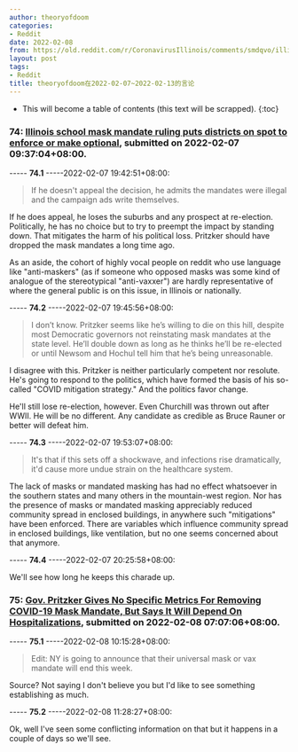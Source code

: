 ```yaml
---
author: theoryofdoom
categories:
- Reddit
date: 2022-02-08
from: https://old.reddit.com/r/CoronavirusIllinois/comments/smdqvo/illinois_school_mask_mandate_ruling_puts/
layout: post
tags:
- Reddit
title: theoryofdoom在2022-02-07~2022-02-13的言论
---
```


* This will become a table of contents (this text will be scrapped).
{:toc}

### 74: [Illinois school mask mandate ruling puts districts on spot to enforce or make optional](https://old.reddit.com/r/CoronavirusIllinois/comments/smdqvo/illinois_school_mask_mandate_ruling_puts/), submitted on 2022-02-07 09:37:04+08:00.

----- __74.1__ -----2022-02-07 19:42:51+08:00:

> If he doesn't appeal the decision, he admits the mandates were illegal and the campaign ads write themselves.

If he does appeal, he loses the suburbs and any prospect at re-election. Politically, he has no choice but to try to preempt the impact by standing down.  That mitigates the harm of his political loss.  Pritzker should have dropped the mask mandates a long time ago.

As an aside, the cohort of highly vocal people on reddit who use language like "anti-maskers" (as if someone who opposed masks was some kind of analogue of the stereotypical "anti-vaxxer") are hardly representative of where the general public is on this issue, in Illinois or nationally.

----- __74.2__ -----2022-02-07 19:45:56+08:00:

> I don’t know. Pritzker seems like he’s willing to die on this hill, despite most Democratic governors not reinstating mask mandates at the state level. He’ll double down as long as he thinks he’ll be re-elected or until Newsom and Hochul tell him that he’s being unreasonable.

I disagree with this.  Pritzker is neither particularly competent nor resolute.  He's going to respond to the politics, which have formed the basis of his so-called "COVID mitigation strategy."  And the politics favor change.  

He'll still lose re-election, however.  Even Churchill was thrown out after WWII.  He will be no different.  Any candidate as credible as Bruce Rauner or better will defeat him.

----- __74.3__ -----2022-02-07 19:53:07+08:00:

> It's that if this sets off a shockwave, and infections rise dramatically, it'd cause more undue strain on the healthcare system.

The lack of masks or mandated masking has had no effect whatsoever in the southern states and many others in the mountain-west region.  Nor has the presence of masks or mandated masking appreciably reduced community spread in enclosed buildings, in anywhere such "mitigations" have been enforced.  There are variables which influence community spread in enclosed buildings, like ventilation, but no one seems concerned about that anymore.

----- __74.4__ -----2022-02-07 20:25:58+08:00:

We'll see how long he keeps this charade up.

### 75: [Gov. Pritzker Gives No Specific Metrics For Removing COVID-19 Mask Mandate, But Says It Will Depend On Hospitalizations](https://old.reddit.com/r/CoronavirusIllinois/comments/sn3xy7/gov_pritzker_gives_no_specific_metrics_for/), submitted on 2022-02-08 07:07:06+08:00.

----- __75.1__ -----2022-02-08 10:15:28+08:00:

> Edit: NY is going to announce that their universal mask or vax mandate will end this week.

Source?  Not saying I don't believe you but I'd like to see something establishing as much.

----- __75.2__ -----2022-02-08 11:28:27+08:00:

Ok, well I've seen some conflicting information on that but it happens in a couple of days so we'll see.

